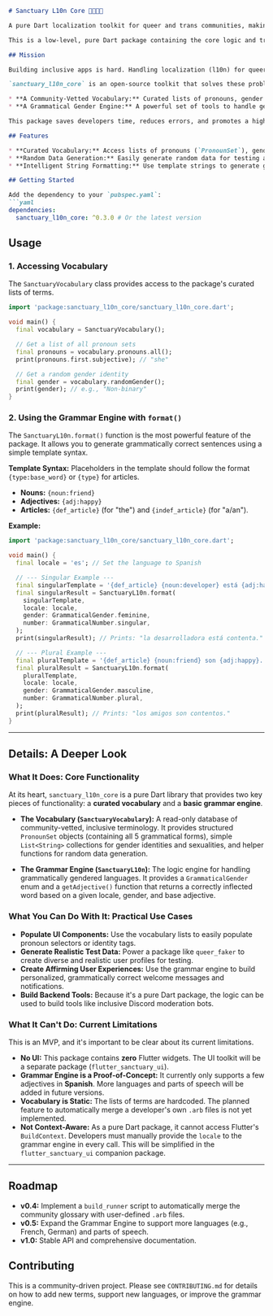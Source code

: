 ```markdown
# Sanctuary L10n Core 🏳️‍⚧️🏳️‍🌈

A pure Dart localization toolkit for queer and trans communities, making inclusive language the default, not the exception.

This is a low-level, pure Dart package containing the core logic and translation data. For a more user-friendly experience in Flutter apps, see the upcoming `flutter_sanctuary` package.

## Mission

Building inclusive apps is hard. Handling localization (l10n) for queer and trans communities is even harder. It requires deep linguistic knowledge, community consultation, and complex logic to handle things like grammatical gender.

`sanctuary_l10n_core` is an open-source toolkit that solves these problems. We provide:

* **A Community-Vetted Vocabulary:** Curated lists of pronouns, gender identities, and sexualities.
* **A Grammatical Gender Engine:** A powerful set of tools to handle gender agreement in languages like Spanish, French, and German.

This package saves developers time, reduces errors, and promotes a higher standard of inclusivity across the entire ecosystem.

## Features

* **Curated Vocabulary:** Access lists of pronouns (`PronounSet`), gender identities, and sexualities.
* **Random Data Generation:** Easily generate random data for testing and mockups.
* **Intelligent String Formatting:** Use template strings to generate grammatically correct, gender-affirming sentences in both singular and plural forms.

## Getting Started

Add the dependency to your `pubspec.yaml`:
```yaml
dependencies:
  sanctuary_l10n_core: ^0.3.0 # Or the latest version
```

## Usage

### 1. Accessing Vocabulary

The `SanctuaryVocabulary` class provides access to the package's curated lists of terms.

```dart
import 'package:sanctuary_l10n_core/sanctuary_l10n_core.dart';

void main() {
  final vocabulary = SanctuaryVocabulary();

  // Get a list of all pronoun sets
  final pronouns = vocabulary.pronouns.all();
  print(pronouns.first.subjective); // "she"

  // Get a random gender identity
  final gender = vocabulary.randomGender();
  print(gender); // e.g., "Non-binary"
}
```

### 2. Using the Grammar Engine with `format()`

The `SanctuaryL10n.format()` function is the most powerful feature of the package. It allows you to generate grammatically correct sentences using a simple template syntax.

**Template Syntax:**
Placeholders in the template should follow the format `{type:base_word}` or `{type}` for articles.
* **Nouns:** `{noun:friend}`
* **Adjectives:** `{adj:happy}`
* **Articles:** `{def_article}` (for "the") and `{indef_article}` (for "a/an").

**Example:**

```dart
import 'package:sanctuary_l10n_core/sanctuary_l10n_core.dart';

void main() {
  final locale = 'es'; // Set the language to Spanish

  // --- Singular Example ---
  final singularTemplate = '{def_article} {noun:developer} está {adj:happy}.';
  final singularResult = SanctuaryL10n.format(
    singularTemplate,
    locale: locale,
    gender: GrammaticalGender.feminine,
    number: GrammaticalNumber.singular,
  );
  print(singularResult); // Prints: "la desarrolladora está contenta."

  // --- Plural Example ---
  final pluralTemplate = '{def_article} {noun:friend} son {adj:happy}.';
  final pluralResult = SanctuaryL10n.format(
    pluralTemplate,
    locale: locale,
    gender: GrammaticalGender.masculine,
    number: GrammaticalNumber.plural,
  );
  print(pluralResult); // Prints: "los amigos son contentos."
}
```

---

## Details: A Deeper Look

### What It Does: Core Functionality

At its heart, `sanctuary_l10n_core` is a pure Dart library that provides two key pieces of functionality: a **curated vocabulary** and a **basic grammar engine**.

* **The Vocabulary (`SanctuaryVocabulary`):** A read-only database of community-vetted, inclusive terminology. It provides structured `PronounSet` objects (containing all 5 grammatical forms), simple `List<String>` collections for gender identities and sexualities, and helper functions for random data generation.

* **The Grammar Engine (`SanctuaryL10n`):** The logic engine for handling grammatically gendered languages. It provides a `GrammaticalGender` enum and a `getAdjective()` function that returns a correctly inflected word based on a given locale, gender, and base adjective.

### What You Can Do With It: Practical Use Cases

* **Populate UI Components:** Use the vocabulary lists to easily populate pronoun selectors or identity tags.
* **Generate Realistic Test Data:** Power a package like `queer_faker` to create diverse and realistic user profiles for testing.
* **Create Affirming User Experiences:** Use the grammar engine to build personalized, grammatically correct welcome messages and notifications.
* **Build Backend Tools:** Because it's a pure Dart package, the logic can be used to build tools like inclusive Discord moderation bots.

### What It Can't Do: Current Limitations

This is an MVP, and it's important to be clear about its current limitations.

* **No UI:** This package contains **zero** Flutter widgets. The UI toolkit will be a separate package (`flutter_sanctuary_ui`).
* **Grammar Engine is a Proof-of-Concept:** It currently only supports a few adjectives in **Spanish**. More languages and parts of speech will be added in future versions.
* **Vocabulary is Static:** The lists of terms are hardcoded. The planned feature to automatically merge a developer's own `.arb` files is not yet implemented.
* **Not Context-Aware:** As a pure Dart package, it cannot access Flutter's `BuildContext`. Developers must manually provide the `locale` to the grammar engine in every call. This will be simplified in the `flutter_sanctuary_ui` companion package.

---

## Roadmap

* **v0.4:** Implement a `build_runner` script to automatically merge the community glossary with user-defined `.arb` files.
* **v0.5:** Expand the Grammar Engine to support more languages (e.g., French, German) and parts of speech.
* **v1.0:** Stable API and comprehensive documentation.

## Contributing

This is a community-driven project. Please see `CONTRIBUTING.md` for details on how to add new terms, support new languages, or improve the grammar engine.